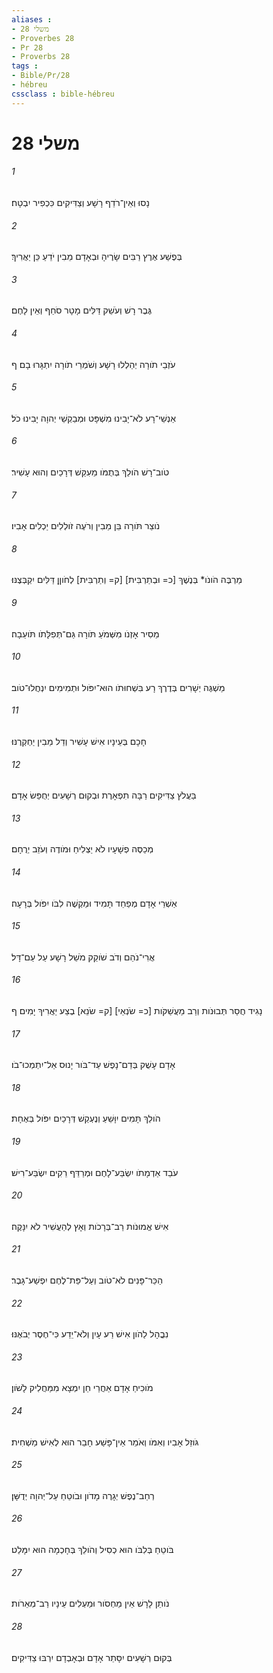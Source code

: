 ```yaml
---
aliases : 
- משלי 28
- Proverbes 28
- Pr 28
- Proverbs 28
tags : 
- Bible/Pr/28
- hébreu
cssclass : bible-hébreu
---
```


# משלי 28

###### 1
נָסוּ וְאֵין־רֹדֵף רָשָׁע וְצַדִּיקִים כִּכְפִיר יִבְטָח׃
###### 2
בְּפֶשַׁע אֶרֶץ רַבִּים שָׂרֶיהָ וּבְאָדָם מֵבִין יֹדֵעַ כֵּן יַאֲרִיךְ׃
###### 3
גֶּבֶר רָשׁ וְעֹשֵׁק דַּלִּים מָטָר סֹחֵף וְאֵין לָחֶם׃
###### 4
עֹזְבֵי תֹורָה יְהַלְלוּ רָשָׁע וְשֹׁמְרֵי תֹורָה יִתְגָּרוּ בָם׃ ף
###### 5
אַנְשֵׁי־רָע לֹא־יָבִינוּ מִשְׁפָּט וּמְבַקְשֵׁי יְהוָה יָבִינוּ כֹל׃
###### 6
טֹוב־רָשׁ הֹולֵךְ בְּתֻמֹּו מֵעִקֵּשׁ דְּרָכַיִם וְהוּא עָשִׁיר׃
###### 7
נֹוצֵר תֹּורָה בֵּן מֵבִין וְרֹעֶה זֹולְלִים יַכְלִים אָבִיו׃
###### 8
מַרְבֶּה הֹונֹו* בְּנֶשֶׁךְ [כ= וּבְתַרְבִּית] [ק= וְתַרְבִּית] לְחֹוןֵן דַּלִּים יִקְבְּצֶנּוּ׃
###### 9
מֵסִיר אָזְנֹו מִשְּׁמֹעַ תֹּורָה גַּם־תְּפִלָּתֹו תֹּועֵבָה׃
###### 10
מַשְׁגֶּה יְשָׁרִים בְּדֶרֶךְ רָע בִּשְׁחוּתֹו הוּא־יִפֹּול וּתְמִימִים יִנְחֲלוּ־טֹוב׃
###### 11
חָכָם בְּעֵינָיו אִישׁ עָשִׁיר וְדַל מֵבִין יַחְקְרֶנּוּ׃
###### 12
בַּעֲלֹץ צַדִּיקִים רַבָּה תִפְאָרֶת וּבְקוּם רְשָׁעִים יְחֻפַּשׂ אָדָם׃
###### 13
מְכַסֶּה פְשָׁעָיו לֹא יַצְלִיחַ וּמֹודֶה וְעֹזֵב יְרֻחָם׃
###### 14
אַשְׁרֵי אָדָם מְפַחֵד תָּמִיד וּמַקְשֶׁה לִבֹּו יִפֹּול בְּרָעָה׃
###### 15
אֲרִי־נֹהֵם וְדֹב שֹׁוקֵק מֹשֵׁל רָשָׁע עַל עַם־דָּל׃
###### 16
נָגִיד חֲסַר תְּבוּנֹות וְרַב מַעֲשַׁקֹּות [כ= שֹׂנְאֵי] [ק= שֹׂנֵא] בֶצַע יַאֲרִיךְ יָמִים׃ ף
###### 17
אָדָם עָשֻׁק בְּדַם־נָפֶשׁ עַד־בֹּור יָנוּס אַל־יִתְמְכוּ־בֹו׃
###### 18
הֹולֵךְ תָּמִים יִוָּשֵׁעַ וְנֶעְקַשׁ דְּרָכַיִם יִפֹּול בְּאֶחָת׃
###### 19
עֹבֵד אַדְמָתֹו יִשְׂבַּע־לָחֶם וּמְרַדֵּף רֵקִים יִשְׂבַּע־רִישׁ׃
###### 20
אִישׁ אֱמוּנֹות רַב־בְּרָכֹות וְאָץ לְהַעֲשִׁיר לֹא יִנָּקֶה׃
###### 21
הַכֵּר־פָּנִים לֹא־טֹוב וְעַל־פַּת־לֶחֶם יִפְשַׁע־גָּבֶר׃
###### 22
נִבֳהָל לַהֹון אִישׁ רַע עָיִן וְלֹא־יֵדַע כִּי־חֶסֶר יְבֹאֶנּוּ׃
###### 23
מֹוכִיחַ אָדָם אַחֲרַי חֵן יִמְצָא מִמַּחֲלִיק לָשֹׁון׃
###### 24
גֹּוזֵל אָבִיו וְאִמֹּו וְאֹמֵר אֵין־פָּשַׁע חָבֵר הוּא לְאִישׁ מַשְׁחִית׃
###### 25
רְחַב־נֶפֶשׁ יְגָרֶה מָדֹון וּבֹוטֵחַ עַל־יְהוָה יְדֻשָּׁן׃
###### 26
בֹּוטֵחַ בְּלִבֹּו הוּא כְסִיל וְהֹולֵךְ בְּחָכְמָה הוּא יִמָּלֵט׃
###### 27
נֹותֵן לָרָשׁ אֵין מַחְסֹור וּמַעְלִים עֵינָיו רַב־מְאֵרֹות׃
###### 28
בְּקוּם רְשָׁעִים יִסָּתֵר אָדָם וּבְאָבְדָם יִרְבּוּ צַדִּיקִים׃
